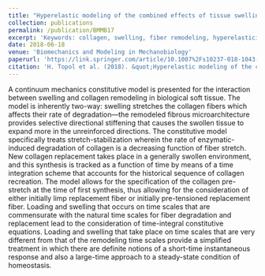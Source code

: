 ```yaml
---
title: "Hyperelastic modeling of the combined effects of tissue swelling and deformation-related collagen renewal in fibrous soft tissue"
collection: publications
permalink: /publication/BMMB17
excerpt: 'Keywords: collagen, swelling, fiber remodeling, hyperelasticity, homeostasis'
date: 2018-06-18
venue: 'Biomechanics and Modeling in Mechanobiology'
paperurl: 'https://link.springer.com/article/10.1007%2Fs10237-018-1043-6'
citation: 'H. Topol et al. (2018). &quot;Hyperelastic modeling of the combined effects of tissue swelling and deformation-related collagen renewal in fibrous soft tissue.&quot; <i>Biomech. Model. Mechanobiol.</i> 17:1543-1567.'
---
```

A continuum mechanics constitutive model is presented for the interaction between swelling and collagen remodeling in biological soft tissue. The model is inherently two-way: swelling stretches the collagen fibers which affects their rate of degradation—the remodeled fibrous microarchitecture provides selective directional stiffening that causes the swollen tissue to expand more in the unreinforced directions. The constitutive model specifically treats stretch-stabilization wherein the rate of enzymatic-induced degradation of collagen is a decreasing function of fiber stretch. New collagen replacement takes place in a generally swollen environment, and this synthesis is tracked as a function of time by means of a time integration scheme that accounts for the historical sequence of collagen recreation. The model allows for the specification of the collagen pre-stretch at the time of first synthesis, thus allowing for the consideration of either initially limp replacement fiber or initially pre-tensioned replacement fiber. Loading and swelling that occurs on time scales that are commensurate with the natural time scales for fiber degradation and replacement lead to the consideration of time-integral constitutive equations. Loading and swelling that take place on time scales that are very different from that of the remodeling time scales provide a simplified treatment in which there are definite notions of a short-time instantaneous response and also a large-time approach to a steady-state condition of homeostasis.
